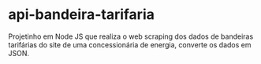 # api-bandeira-tarifaria

Projetinho em Node JS que realiza o web scraping dos dados de bandeiras tarifárias do site de uma concessionária de energia, converte os dados em JSON.
